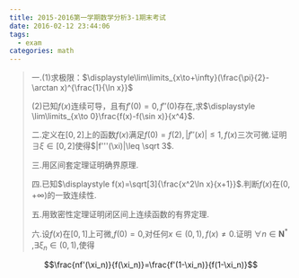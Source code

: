 ```yaml
---
title: 2015-2016第一学期数学分析3-1期末考试
date: 2016-02-12 23:44:06
tags:
  - exam
categories: math
---
```


> 一.(1)求极限：$\displaystyle\lim\limits_{x\to+\infty}(\frac{\pi}{2}-\arctan x)^{\frac{1}{\ln x}}$
>
> (2)已知$f(x)$连续可导，且有$f'(0)=0,f''(0)$存在,求$\displaystyle \lim\limits_{x\to 0}\frac{f(x)-f(\sin x)}{x^4}$.
>
> 二.定义在$[0,2]$上的函数$f(x)$满足$f(0)=f(2),|f''(x)|\leq1,f(x)$三次可微.证明$\exists \xi \in[0,2]$使得$|f'''(\xi)|\leq \sqrt 3$.
>
> 三.用区间套定理证明确界原理.
>
> 四.已知$\displaystyle f(x)=\sqrt[3]{\frac{x^2\ln x}{x+1}}$.判断$f(x)$在$(0,+\infty)$的一致连续性.
>
> 五.用致密性定理证明闭区间上连续函数的有界定理.
>
> 六.设$f(x)$在$[0,1]$上可微,$f(0)=0$,对任何$x\in(0,1),f(x)\neq0$.证明 $\forall n\in\mathbf{N}^*$ ,$\exists \xi_n \in(0,1)$,使得
>
$$\frac{nf'(\xi_n)}{f(\xi_n)}=\frac{f'(1-\xi_n)}{f(1-\xi_n)}$$
